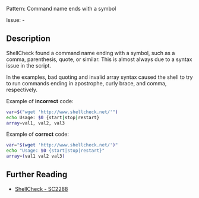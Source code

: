 Pattern: Command name ends with a symbol

Issue: -

## Description

ShellCheck found a command name ending with a symbol, such as a comma, parenthesis, quote, or similar. This is almost always due to a syntax issue in the script.

In the examples, bad quoting and invalid array syntax caused the shell to try to run commands ending in apostrophe, curly brace, and comma, respectively.

Example of **incorrect** code:

```sh
var=$("wget 'http://www.shellcheck.net/'")
echo Usage: $0 {start|stop|restart}
array=val1, val2, val3
```

Example of **correct** code:

```sh
var="$(wget 'http://www.shellcheck.net/')"
echo "Usage: $0 {start|stop|restart}"
array=(val1 val2 val3)
```

## Further Reading

* [ShellCheck - SC2288](https://github.com/koalaman/shellcheck/wiki/SC2288)

